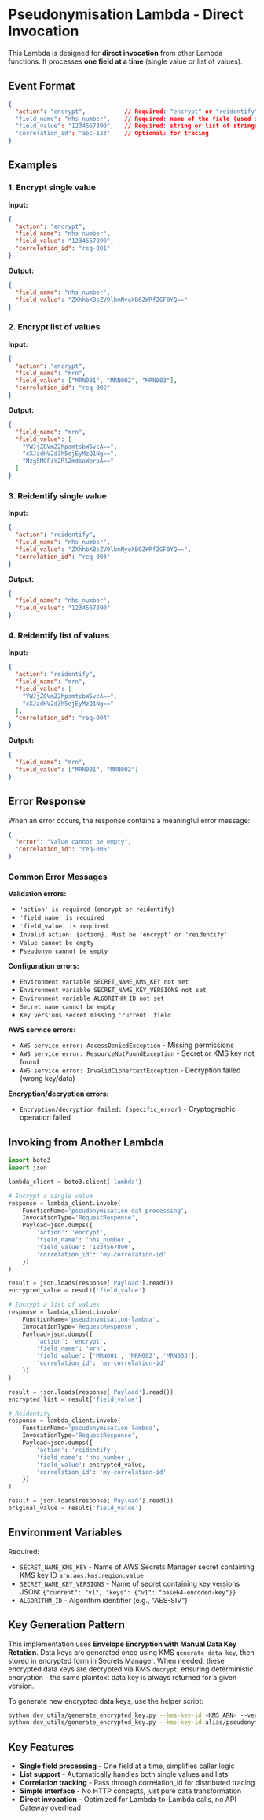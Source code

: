 # Pseudonymisation Lambda - Direct Invocation

This Lambda is designed for **direct invocation** from other Lambda functions.
It processes **one field at a time** (single value or list of values).

## Event Format

```json
{
  "action": "encrypt",           // Required: "encrypt" or "reidentify"
  "field_name": "nhs_number",    // Required: name of the field (used in AAD)
  "field_value": "1234567890",   // Required: string or list of strings
  "correlation_id": "abc-123"    // Optional: for tracing
}
```

## Examples

### 1. Encrypt single value

**Input:**
```json
{
  "action": "encrypt",
  "field_name": "nhs_number",
  "field_value": "1234567890",
  "correlation_id": "req-001"
}
```

**Output:**
```json
{
  "field_name": "nhs_number",
  "field_value": "ZXhhbXBsZV9lbmNyeXB0ZWRfZGF0YQ=="
}
```

### 2. Encrypt list of values

**Input:**
```json
{
  "action": "encrypt",
  "field_name": "mrn",
  "field_value": ["MRN001", "MRN002", "MRN003"],
  "correlation_id": "req-002"
}
```

**Output:**
```json
{
  "field_name": "mrn",
  "field_value": [
    "YWJjZGVmZ2hpamtsbW5vcA==",
    "cXJzdHV2d3h5ejEyMzQ1Ng==",
    "Nzg5MGFiY2RlZmdoaWprbA=="
  ]
}
```

### 3. Reidentify single value

**Input:**
```json
{
  "action": "reidentify",
  "field_name": "nhs_number",
  "field_value": "ZXhhbXBsZV9lbmNyeXB0ZWRfZGF0YQ==",
  "correlation_id": "req-003"
}
```

**Output:**
```json
{
  "field_name": "nhs_number",
  "field_value": "1234567890"
}
```

### 4. Reidentify list of values

**Input:**
```json
{
  "action": "reidentify",
  "field_name": "mrn",
  "field_value": [
    "YWJjZGVmZ2hpamtsbW5vcA==",
    "cXJzdHV2d3h5ejEyMzQ1Ng=="
  ],
  "correlation_id": "req-004"
}
```

**Output:**
```json
{
  "field_name": "mrn",
  "field_value": ["MRN001", "MRN002"]
}
```

## Error Response

When an error occurs, the response contains a meaningful error message:

```json
{
  "error": "Value cannot be empty",
  "correlation_id": "req-005"
}
```

### Common Error Messages

**Validation errors:**
- `'action' is required (encrypt or reidentify)`
- `'field_name' is required`
- `'field_value' is required`
- `Invalid action: {action}. Must be 'encrypt' or 'reidentify'`
- `Value cannot be empty`
- `Pseudonym cannot be empty`

**Configuration errors:**
- `Environment variable SECRET_NAME_KMS_KEY not set`
- `Environment variable SECRET_NAME_KEY_VERSIONS not set`
- `Environment variable ALGORITHM_ID not set`
- `Secret name cannot be empty`
- `Key versions secret missing 'current' field`

**AWS service errors:**
- `AWS service error: AccessDeniedException` - Missing permissions
- `AWS service error: ResourceNotFoundException` - Secret or KMS key not found
- `AWS service error: InvalidCiphertextException` - Decryption failed (wrong key/data)

**Encryption/decryption errors:**
- `Encryption/decryption failed: {specific_error}` - Cryptographic operation failed

## Invoking from Another Lambda

```python
import boto3
import json

lambda_client = boto3.client('lambda')

# Encrypt a single value
response = lambda_client.invoke(
    FunctionName='pseudonymisation-dat-processing',
    InvocationType='RequestResponse',
    Payload=json.dumps({
        'action': 'encrypt',
        'field_name': 'nhs_number',
        'field_value': '1234567890',
        'correlation_id': 'my-correlation-id'
    })
)

result = json.loads(response['Payload'].read())
encrypted_value = result['field_value']

# Encrypt a list of values
response = lambda_client.invoke(
    FunctionName='pseudonymisation-lambda',
    InvocationType='RequestResponse',
    Payload=json.dumps({
        'action': 'encrypt',
        'field_name': 'mrn',
        'field_value': ['MRN001', 'MRN002', 'MRN003'],
        'correlation_id': 'my-correlation-id'
    })
)

result = json.loads(response['Payload'].read())
encrypted_list = result['field_value']

# Reidentify
response = lambda_client.invoke(
    FunctionName='pseudonymisation-lambda',
    InvocationType='RequestResponse',
    Payload=json.dumps({
        'action': 'reidentify',
        'field_name': 'nhs_number',
        'field_value': encrypted_value,
        'correlation_id': 'my-correlation-id'
    })
)

result = json.loads(response['Payload'].read())
original_value = result['field_value']
```

## Environment Variables

Required:

- `SECRET_NAME_KMS_KEY` - Name of AWS Secrets Manager secret containing KMS key ID `arn:aws:kms:region:value`
- `SECRET_NAME_KEY_VERSIONS` - Name of secret containing key versions JSON:
  `{"current": "v1", "keys": {"v1": "base64-encoded-key"}}`
- `ALGORITHM_ID` - Algorithm identifier (e.g., "AES-SIV")

## Key Generation Pattern

This implementation uses **Envelope Encryption with Manual Data Key Rotation**. Data keys are generated once using KMS
`generate_data_key`, then stored in encrypted form in Secrets Manager. When needed, these encrypted data keys are
decrypted via KMS `decrypt`, ensuring deterministic encryption - the same plaintext data key is always returned for a
given version.

To generate new encrypted data keys, use the helper script:

```bash
python dev_utils/generate_encrypted_key.py --kms-key-id <KMS_ARN> --version v1
python dev_utils/generate_encrypted_key.py --kms-key-id alias/pseudonymisation-key --version v2 --add-to-existing
```

## Key Features

- **Single field processing** - One field at a time, simplifies caller logic
- **List support** - Automatically handles both single values and lists
- **Correlation tracking** - Pass through correlation_id for distributed tracing
- **Simple interface** - No HTTP concepts, just pure data transformation
- **Direct invocation** - Optimized for Lambda-to-Lambda calls, no API Gateway overhead

